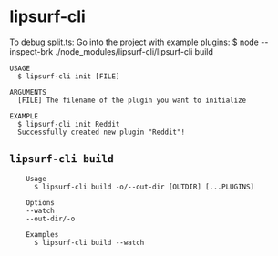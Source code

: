lipsurf-cli
===========

To debug split.ts:
Go into the project with example plugins: 
$ node --inspect-brk ./node_modules/lipsurf-cli/lipsurf-cli build


```
USAGE
  $ lipsurf-cli init [FILE]

ARGUMENTS
  [FILE] The filename of the plugin you want to initialize

EXAMPLE
  $ lipsurf-cli init Reddit
  Successfully created new plugin "Reddit"!
```


## `lipsurf-cli build`

```
	Usage
	  $ lipsurf-cli build -o/--out-dir [OUTDIR] [...PLUGINS]

	Options
    --watch
    --out-dir/-o

	Examples
	  $ lipsurf-cli build --watch
```
